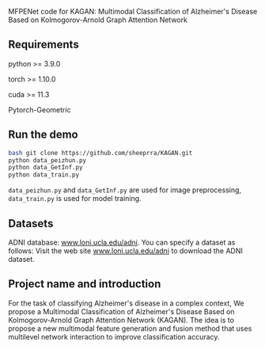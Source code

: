 MFPENet
code for KAGAN: Multimodal Classification of Alzheimer's Disease Based on Kolmogorov-Arnold Graph Attention Network

## Requirements

python >= 3.9.0

torch >= 1.10.0  

cuda >= 11.3  

Pytorch-Geometric

## Run the demo
```bash
bash git clone https://github.com/sheeprra/KAGAN.git
python data_peizhun.py
python data_GetInf.py
python data_train.py
```
`data_peizhun.py` and `data_GetInf.py` are used for image preprocessing, `data_train.py` is used for model training.


## Datasets
ADNI database: www.loni.ucla.edu/adni. 
You can specify a dataset as follows:
Visit the web site www.loni.ucla.edu/adni to download the ADNI dataset.

## Project name and introduction
 For the task of classifying Alzheimer's disease in a complex context, We propose a Multimodal Classification of Alzheimer's Disease Based on Kolmogorov-Arnold Graph Attention Network (KAGAN). The idea is to propose a new multimodal feature generation and fusion method that uses multilevel network interaction to improve classification accuracy.


